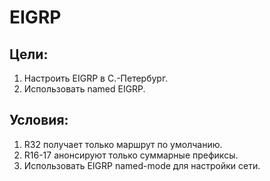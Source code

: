 # EIGRP
## Цели:
1. Настроить EIGRP в С.-Петербург.
2. Использовать named EIGRP.
## Условия:
1. R32 получает только маршрут по умолчанию.
2. R16-17 анонсируют только суммарные префиксы.
3. Использовать EIGRP named-mode для настройки сети.
